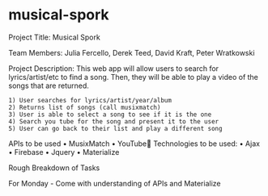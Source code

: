 # musical-spork

Project Title: Musical Spork 

Team Members: Julia Fercello, Derek Teed, David Kraft, Peter Wratkowski

Project Description: 
This web app will allow users to search for lyrics/artist/etc to find a song. Then, they will be able to play a video of the songs that are returned. 

	1) User searches for lyrics/artist/year/album
	2) Returns list of songs (call musixmatch)
	3) User is able to select a song to see if it is the one
	4) Search you tube for the song and present it to the user
	5) User can go back to their list and play a different song 
	
APIs to be used
	• MusixMatch
	• YouTube
Technologies to be used: 
	• Ajax
	• Firebase
	• Jquery
	• Materialize
	
Rough Breakdown of Tasks 

For Monday - 
Come with understanding of APIs and Materialize
